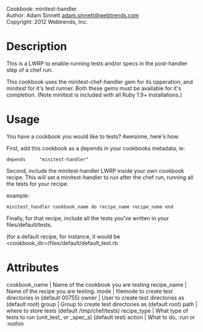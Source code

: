 Cookbook: minitest-handler  
Author: Adam Sinnett <adam.sinnett@webtrends.com>  
Copyright: 2012 Webtrends, Inc.  

Description
===========

This is a LWRP to enable running tests and/or specs in the post-handler step of a chef run.

This cookbook uses the minitest-chef-handler gem for its opperation, and minitest for it's test runner. Both these gems must be available for it's completion. (Note minitest is included with all Ruby 1.9+ installations.)

Usage
=====

You have a cookbook you would like to tests? Awesome, here's how:

First, add this cookbook as a depends in your cookbooks metadata, ie:

`depends     "minitest-handler"`

Second, include the minitest-handler LWRP inside your own cookbook recipe. This will set a minitest-handler to run after the chef run, running all the tests for your recipe.

example:

`minitest_handler cookbook_name do
  recipe_name recipe_name
end`

Finally, for that recipe, include all the tests you've written in your files/default/tests.

(for a default recipe, for instance, it would be <cookbook_dir>/files/default/default\_test.rb

Attributes
=========

cookbook\_name | Name of the cookbook you are testing
recipe\_name   | Name of the recipe you are testing.
mode           | filemode to create test directories in (default 00755)
owner          | User to create test directories as (default root)
group          | Group to create test directories as (default root)
path           | where to store tests (default /tmp/chef/tests)
recipe\_type   | What type of tests to run (unit_test_ or _spec_s) (default test)
action         | What to do, :run or :nothin
